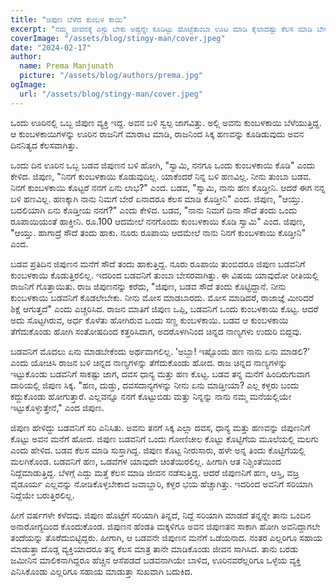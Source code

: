 ```yaml
---
title: "ಜಿಪುಣ ಬೆಳೆದ ಕುಂಬಳ ಕಾಯಿ"
excerpt: "ನಮ್ಮ ಜೀವನಕ್ಕೆ ಎಸ್ಟು ಬೇಕು ಅಷ್ಟನ್ನೇ ಕೂಡಿಟ್ಟು ಹೊಟ್ಟೆತುಂಬಾ ಊಟ ಮಾಡಿ ಕೈಲಾದಷ್ಟು ಕೆಲಸ ಮಾಡಿ ಬೇರೆಯವರಿಗೂ ಸಲ್ಪ ಸಹಾಯ ಮಾಡಿ ಬಾಳಬೇಕು."
coverImage: "/assets/blog/stingy-man/cover.jpeg"
date: "2024-02-17"
author:
  name: Prema Manjunath
  picture: "/assets/blog/authors/prema.jpg"
ogImage:
  url: "/assets/blog/stingy-man/cover.jpeg"
---
```


ಒಂದು ಊರಿನಲ್ಲಿ ಒಬ್ಬ ಜಿಪುಣ ವ್ಯಕ್ತಿ ಇದ್ದ. ಅವನ ಬಳಿ ಸ್ವಲ್ಪ ಜಾಗವಿತ್ತು. ಅಲ್ಲಿ ಅವನು ಕುಂಬಳಕಾಯಿ ಬೆಳೆಯುತ್ತಿದ್ದ. ಆ ಕುಂಬಳಕಾಯಿಗಳನ್ನು ಊರಿನ ರಾಜನಿಗೆ ಮಾರಾಟ ಮಾಡಿ, ರಾಜನಿಂದ ಸಿಕ್ಕ ಹಣವನ್ನು ಕೂಡಿಡುವುದು ಅವನ ದಿನನಿತ್ಯದ ಕೆಲಸವಾಗಿತ್ತು.

ಒಂದು ದಿನ ಊರಿನ ಒಬ್ಬ ಬಡವ ಜಿಪುಣನ ಬಳಿ ಹೋಗಿ, "ಸ್ವಾಮಿ, ನನಗೂ ಒಂದು ಕುಂಬಳಕಾಯಿ ಕೊಡಿ" ಎಂದು ಕೇಳಿದ. ಜಿಪುಣ, "ನಿನಗೆ ಕುಂಬಳಕಾಯಿ ಕೊಡುವುದಿಲ್ಲ. ಯಾಕೆಂದರೆ ನಿನ್ನ ಬಳಿ ಹಣವಿಲ್ಲ. ನೀನು ತುಂಬಾ ಬಡವ. ನಿನಗೆ ಕುಂಬಳಕಾಯಿ ಕೊಟ್ಟರೆ ನನಗೆ ಏನು ಲಾಭ?" ಎಂದ. ಬಡವ, "ಸ್ವಾಮಿ, ನಾನು ಹಣ ಕೊಡ್ತೀನಿ. ಆದರೆ ಈಗ ನನ್ನ ಬಳಿ ಹಣವಿಲ್ಲ. ಹಣಕ್ಕಾಗಿ ನಾನು ನಿಮಗೆ ಬೇರೆ ಏನಾದರೂ ಕೆಲಸ ಮಾಡಿ ಕೊಡ್ತೀನಿ" ಎಂದ. ಜಿಪುಣ, "ಆಯ್ತು. ಬದಲಿಯಾಗಿ ಏನು ಕೊಡ್ತೀಯ ನನಗೆ?" ಎಂದು ಕೇಳಿದ. ಬಡವ, "ನಾನು ನಿಮಗೆ ದಿನಾ ಸೌದೆ ತಂದು ಒಂದು ರೂಪಾಯಿಯಂತೆ ಹಾಕ್ತೀನಿ. ರೂ.100 ಆದಮೇಲೆ ನನಗೊಂದು ಕುಂಬಳಕಾಯಿ ಕೊಡಿ ಸ್ವಾಮಿ" ಎಂದ. ಜಿಪುಣ, "ಆಯ್ತು. ಹಾಗಾದ್ರೆ ಸೌದೆ ತಂದು ಹಾಕು. ನೂರು ರೂಪಾಯಿ ಆದಮೇಲೆ ನಾನು ನಿನಗೆ ಕುಂಬಳಕಾಯಿ ಕೊಡ್ತೀನಿ" ಎಂದ.

ಬಡವ ಪ್ರತಿದಿನ ಜಿಪುಣನ ಮನೆಗೆ ಸೌದೆ ತಂದು ಹಾಕುತ್ತಿದ್ದ. ನೂರು ರೂಪಾಯಿ ತುಂಬಿದರೂ ಜಿಪುಣ ಬಡವನಿಗೆ ಕುಂಬಳಕಾಯಿ ಕೊಡುತ್ತಿರಲಿಲ್ಲ. ಇದರಿಂದ ಬಡವನಿಗೆ ತುಂಬಾ ಬೇಸರವಾಗಿತ್ತು. ಈ ವಿಷಯ ಯಾವುದೋ ರೀತಿಯಲ್ಲಿ ರಾಜನಿಗೆ ಗೊತ್ತಾಯಿತು. ರಾಜ ಜಿಪುಣನನ್ನು ಕರೆದು, "ಜಿಪುಣ, ಬಡವ ಸೌದೆ ತಂದು ಕೊಟ್ಟಿದ್ದಾನೆ. ನೀನು ಕುಂಬಳಕಾಯಿ ಬಡವನಿಗೆ ಕೊಡಲೇಬೇಕು. ನೀನು ಮೋಸ ಮಾಡಬಾರದು. ಮೋಸ ಮಾಡಿದರೆ, ರಾಜಾಜ್ಞೆ ಮೀರಿದರೆ ಶಿಕ್ಷೆ ಆಗುತ್ತದೆ" ಎಂದು ಎಚ್ಚರಿಸಿದ. ರಾಜನ ಮಾತಿಗೆ ಜಿಪುಣ ಒಪ್ಪಿ, ಬಡವನಿಗೆ ಒಂದು ಕುಂಬಳಕಾಯಿ ಕೊಟ್ಟ. ಆದರೆ ಅದು ಸೊಟ್ಟಗಿರುವ, ಅರ್ಧ ಕೊಳೆತು ಹೋಗಿರುವ ಒಂದು ಸಣ್ಣ ಕುಂಬಳಕಾಯಿ. ಬಡವ ಆ ಕುಂಬಳಕಾಯಿ ತೆಗೆದುಕೊಂಡು ಹೋಗಿ ಸಂತೋಷದಿಂದ ಕತ್ತರಿಸಿದಾಗ, ಅದರೊಳಗಿನಿಂದ ಚಿನ್ನದ ನಾಣ್ಯಗಳು ಉದುರಿ ಬಿದ್ದವು.

ಬಡವನಿಗೆ ಮೊದಲು ಏನು ಮಾಡಬೇಕೆಂದು ಅರ್ಥವಾಗಲಿಲ್ಲ. 'ಅಬ್ಬಾ! ಇಷ್ಟೊಂದು ಹಣ ನಾನು ಏನು ಮಾಡಲಿ?' ಎಂದು ಯೋಚಿಸಿ ರಾಜನ ಬಳಿ ಚಿನ್ನದ ನಾಣ್ಯಗಳನ್ನು ತೆಗೆದುಕೊಂಡು ಹೋದ. ರಾಜ ಚಿನ್ನದ ನಾಣ್ಯಗಳನ್ನು ಇಟ್ಟುಕೊಂಡು ಬಡವನಿಗೆ ಸಾಕಷ್ಟು ಜಾಗ, ದವಸ ಧಾನ್ಯ ಮತ್ತು ಹಣ ಕೊಟ್ಟ. ಬಡವ ತನ್ನ ಮನೆಗೆ ಹಿಂದಿರುಗುವಾಗ ದಾರಿಯಲ್ಲಿ ಜಿಪುಣ ಸಿಕ್ಕ. "ಹಣ, ದುಡ್ಡು, ದವಸದಾನ್ಯಗಳನ್ನು ನೀನು ಏನು ಮಾಡ್ತೀಯಾ? ಎಲ್ಲ ಕಳ್ಳರು ಬಂದು ಕದ್ದುಕೊಂಡು ಹೋಗುತ್ತಾರೆ. ಎಲ್ಲವನ್ನೂ ನನಗೆ ಕೊಟ್ಟುಬಿಡು ಮತ್ತು ನಿನ್ನನ್ನು ನಾನು ನಮ್ಮ ಮನೆಯಲ್ಲಿಯೇ ಇಟ್ಟುಕೊಳ್ಳುತ್ತೇನೆ," ಎಂದ ಜಿಪುಣ.

ಜಿಪುಣ ಹೇಳಿದ್ದು ಬಡವನಿಗೆ ಸರಿ ಎನಿಸಿತು. ಅವನು ತನಗೆ ಸಿಕ್ಕ ಎಲ್ಲಾ ದವಸ, ಧಾನ್ಯ ಮತ್ತು ಹಣವನ್ನು ಜಿಪುಣನಿಗೆ ಕೊಟ್ಟು ಅವನ ಮನೆಗೆ ಹೋದ. ಜಿಪುಣ ಬಡವನಿಗೆ ಒಂದು ಗೋಣಿಚೀಲ ಕೊಟ್ಟು ಕೊಟ್ಟಿಗೆಯ ಮೂಲೆಯಲ್ಲಿ ಮಲಗು ಎಂದು ಹೇಳಿದ. ಬಡವ ಕೆಲಸ ಮಾಡಿ ಸುಸ್ತಾಗಿದ್ದ. ಜಿಪುಣ ಕೊಟ್ಟ ನೀರುಸಾರು, ಹಳೇ ಅನ್ನ ತಿಂದು ಕೊಟ್ಟಿಗೆಯಲ್ಲಿ ಮಲಗಿಕೊಂಡ. ಬಡವನಿಗೆ ಹಣ, ಒಡವೆಗಳ ಯಾವುದೇ ಚಿಂತೆಯಿರಲಿಲ್ಲ. ಹೀಗಾಗಿ ಆತ ನಿಶ್ಚಿಂತೆಯಿಂದ ನಿದ್ದೆಮಾಡುತ್ತಿದ್ದ. ಬೆಳಗ್ಗೆ ಎದ್ದು ಮತ್ತೆ ಕೆಲಸ ಮಾಡಿ ಜೀವನ ನಡೆಸುತ್ತಿದ್ದ. ಆದರೆ ಜಿಪುಣನಿಗೆ ಹಣ, ಆಸ್ತಿ, ವಜ್ರ ವೈಡೂರ್ಯ ಎಲ್ಲವನ್ನು ನೋಡಿಕೊಳ್ಳಬೇಕಾದ ಜವಾಬ್ದಾರಿ, ಕಳ್ಳರ ಭಯ ಹೆಚ್ಚಾಗಿತ್ತು. ಇದರಿಂದ ಅವನಿಗೆ ಸರಿಯಾಗಿ ನಿದ್ದೆಯೇ ಬರುತ್ತಿರಲಿಲ್ಲ.

ಹೀಗೆ ವರ್ಷಗಳೇ ಕಳೆದವು. ಜಿಪುಣ ಹೊಟ್ಟೆಗೆ ಸರಿಯಾಗಿ ತಿನ್ನದೆ, ನಿದ್ದೆ ಸರಿಯಾಗಿ ಮಾಡದೆ ತನ್ನನ್ನೇ ತಾನು ಒಂದಿನ ಅನಾರೋಗ್ಯದಿಂದ ಕೊಂದುಕೊಂಡ. ಜಿಪುಣನ ಹೆಂಡತಿ ಮಕ್ಕಳಿಗೂ ಅವನ ಜಿಪುಣತನ ಸಾಕಾಗಿ ಹೋಗಿ ಅವನಿದ್ದಾಗಲೇ ತಂದೆಯನ್ನು ತೊರೆದುಬಿಟ್ಟಿದ್ದರು. ಹೀಗಾಗಿ, ಆ ಬಡವನೇ ಜಿಪುಣನ ಮನೆಗೆ ಒಡೆಯನಾದ. ನಂತರ ಎಲ್ಲರಿಗೂ ಸಹಾಯ ಮಾಡುತ್ತಾ ದೊಡ್ಡ ವ್ಯಕ್ತಿಯಾದರೂ ತನ್ನ ಕೆಲಸ ಮಾತ್ರ ತಾನೇ ಮಾಡಿಕೊಂಡು ಜೀವನ ಸಾಗಿಸಿದ. ತಾನು ಬರಡು ಜಮೀನಿನ ಮಾಲಿಕನಾಗಿದ್ದರೂ ಹೆಚ್ಚಿನ ಆಸೆಪಡದೆ ಬಡವನಾಗಿಯೇ ಬಾಳಿದ, ಊರಿನವರೆಲ್ಲರಿಗೂ ಒಳ್ಳೆಯ ವ್ಯಕ್ತಿ ಎನಿಸಿಕೊಂಡು ಎಲ್ಲರಿಗೂ ಸಹಾಯ ಮಾಡುತ್ತಾ ಸುಖವಾಗಿ ಬದುಕಿದ.
